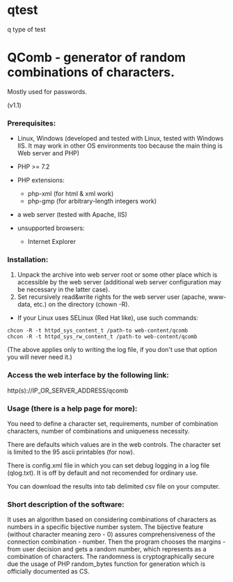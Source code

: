 # qtest
q type of test
# QComb - generator of random combinations of characters.
Mostly used for passwords.

(v1.1)

### Prerequisites:
- Linux, Windows (developed and tested with Linux, tested with Windows IIS. It may work in other OS environments too because the main thing is Web server and PHP)
- PHP >= 7.2
- PHP extensions:
  - php-xml (for html & xml work)
  - php-gmp (for arbitrary-length integers work)

- a web server (tested with Apache, IIS)
- unsupported browsers:
  - Internet Explorer

### Installation:

1. Unpack the archive into web server root or some other place which is accessible by the web server (additional web server configuration may be necessary in the latter case).
2. Set recursively read&write rights for the web server user (apache, www-data, etc.) on the directory (chown -R).
  - If your Linux uses SELinux (Red Hat like), use such commands:
```
chcon -R -t httpd_sys_content_t /path-to web-content/qcomb
chcon -R -t httpd_sys_rw_content_t /path-to web-content/qcomb
```
(The above applies only to writing the log file, if you don't use that option you will never need it.)

### Access the web interface by the following link:

http(s)://IP_OR_SERVER_ADDRESS/qcomb

### Usage (there is a help page for more):

You need to define a character set, requirements, number of combination characters, number of combinations and uniqueness necessity.

There are defaults which values are in the web controls. The character set is limited to the 95 ascii printables (for now).

There is config.xml file in which you can set debug logging in a log file (qlog.txt). It is off by default and not recomended for ordinary use.

You can download the results into tab delimited csv file on your computer.

### Short description of the software:

It uses an algorithm based on considering combinations of characters as numbers in a specific bijective number system.
The bijective feature (without character meaning zero - 0) assures comprehensiveness of the connection combination - number.
Then the program chooses the margins - from user decision and gets a random number, which represents as a combination of characters.
The randomness is cryptographically secure due the usage of PHP random_bytes function for generation which is officially documented as CS.
